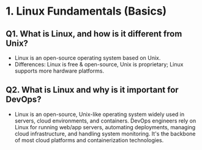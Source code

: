 # 1. Linux Fundamentals (Basics)

## Q1. What is Linux, and how is it different from Unix?
- Linux is an open-source operating system based on Unix.
- Differences: Linux is free & open-source, Unix is proprietary; Linux supports more hardware platforms.
## Q2. What is Linux and why is it important for DevOps?
- Linux is an open-source, Unix-like operating system widely used in servers, cloud environments, and containers. DevOps engineers rely on Linux for running web/app servers, automating deployments, managing cloud infrastructure, and handling system monitoring. It's the backbone of most cloud platforms and containerization technologies.
